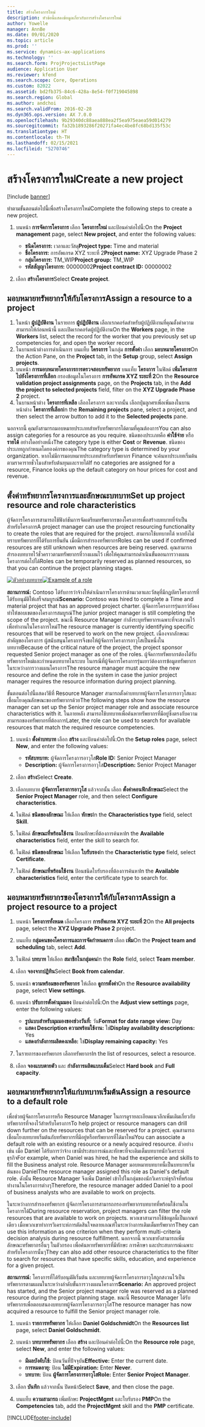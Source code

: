 ```yaml
---
title: สร้างโครงการใหม่
description: หัวข้อนี้แสดงข้อมูลเกี่ยวกับการสร้างโครงการใหม่
author: Yowelle
manager: AnnBe
ms.date: 09/01/2020
ms.topic: article
ms.prod: ''
ms.service: dynamics-ax-applications
ms.technology: ''
ms.search.form: ProjProjectsListPage
audience: Application User
ms.reviewer: kfend
ms.search.scope: Core, Operations
ms.custom: 82022
ms.assetid: bd2fb375-84c6-428a-8e54-f0f719045898
ms.search.region: Global
ms.author: andchoi
ms.search.validFrom: 2016-02-28
ms.dyn365.ops.version: AX 7.0.0
ms.openlocfilehash: 9b29340dc88aea888ea2f5ea975eaea59d014279
ms.sourcegitcommit: fa32b1893286f20271fa4ec4be8fc68bd135f53c
ms.translationtype: HT
ms.contentlocale: th-TH
ms.lasthandoff: 02/15/2021
ms.locfileid: "5270746"
---
```

# <a name="create-a-new-project"></a><span data-ttu-id="975fe-103">สร้างโครงการใหม่</span><span class="sxs-lookup"><span data-stu-id="975fe-103">Create a new project</span></span>

[!include [banner](../includes/banner.md)]

<span data-ttu-id="975fe-104">ทำตามขั้นตอนต่อไปนี้เพื่อสร้างโครงการใหม่</span><span class="sxs-lookup"><span data-stu-id="975fe-104">Complete the following steps to create a new project.</span></span>

1. <span data-ttu-id="975fe-105">บนหน้า **การจัดการโครงการ** เลือก **โครงการใหม่** และป้อนค่าต่อไปนี้:</span><span class="sxs-lookup"><span data-stu-id="975fe-105">On the **Project management** page, select **New project**, and enter the following values:</span></span>

    - <span data-ttu-id="975fe-106">**ชนิดโครงการ:** เวลาและวัสดุ</span><span class="sxs-lookup"><span data-stu-id="975fe-106">**Project type:** Time and material</span></span>
    - <span data-ttu-id="975fe-107">**ชื่อโครงการ:** การอัพเกรด XYZ ระยะที่ 2</span><span class="sxs-lookup"><span data-stu-id="975fe-107">**Project name:** XYZ Upgrade Phase 2</span></span>
    - <span data-ttu-id="975fe-108">**กลุ่มโครงการ:** TM\_WIP</span><span class="sxs-lookup"><span data-stu-id="975fe-108">**Project group:** TM\_WIP</span></span>
    - <span data-ttu-id="975fe-109">**รหัสสัญญาโครงการ:** 00000002</span><span class="sxs-lookup"><span data-stu-id="975fe-109">**Project contract ID:** 00000002</span></span>

2. <span data-ttu-id="975fe-110">เลือก **สร้างโครงการ**</span><span class="sxs-lookup"><span data-stu-id="975fe-110">Select **Create project**.</span></span>

## <a name="assign-a-resource-to-a-project"></a><span data-ttu-id="975fe-111">มอบหมายทรัพยากรให้กับโครงการ</span><span class="sxs-lookup"><span data-stu-id="975fe-111">Assign a resource to a project</span></span>

1. <span data-ttu-id="975fe-112">ในหน้า **ผู้ปฏิบัติงาน** ในรายการ **ผู้ปฏิบัติงาน** เลือกเรกคอร์ดสำหรับผู้ปฏิบัติงานที่คุณตั้งค่าความสามารถให้ก่อนหน้านี้ และเปิดเรกคอร์ดผู้ปฏิบัติงาน</span><span class="sxs-lookup"><span data-stu-id="975fe-112">On the **Workers** page, in the **Workers** list, select the record for the worker that you previously set up competencies for, and open the worker record.</span></span>
2. <span data-ttu-id="975fe-113">ในบานหน้าต่างการดำเนินการ บนแท็บ **โครงการ** ในกลุ่ม **การตั้งค่า** เลือก **มอบหมายโครงการ**</span><span class="sxs-lookup"><span data-stu-id="975fe-113">On the Action Pane, on the **Project** tab, in the **Setup** group, select **Assign projects**.</span></span>
3. <span data-ttu-id="975fe-114">บนหน้า **การมอบหมายโครงการการตรวจสอบทรัพยากร** บนแท็บ **โครงการ** ในฟิลด์ **เพิ่มโครงการไปยังโครงการที่เลือก** กรองข้อมูลในโครงการ **การอัพเกรด XYZ ระยะที่ 2**</span><span class="sxs-lookup"><span data-stu-id="975fe-114">On the **Resource validation project assignments** page, on the **Projects** tab, in the **Add the project to selected projects** field, filter on the **XYZ Upgrade Phase 2** project.</span></span>
4. <span data-ttu-id="975fe-115">ในบานหน้าต่าง **โครงการที่เหลือ** เลือกโครงการ และจากนั้น เลือกปุ่มลูกศรเพื่อเพิ่มลงในบานหน้าต่าง **โครงการที่เลือก**</span><span class="sxs-lookup"><span data-stu-id="975fe-115">In the **Remaining projects** pane, select a project, and then select the arrow button to add it to the **Selected projects** pane.</span></span>

<span data-ttu-id="975fe-116">นอกจากนี้ คุณยังสามารถมอบหมายประเภทสำหรับทรัพยากรได้ตามที่คุณต้องการ</span><span class="sxs-lookup"><span data-stu-id="975fe-116">You can also assign categories for a resource as you require.</span></span> <span data-ttu-id="975fe-117">ชนิดของประเภทคือ **ค่าใช้จ่าย** หรือ **รายได้** อย่างใดอย่างหนึ่ง</span><span class="sxs-lookup"><span data-stu-id="975fe-117">The category type is either **Cost** or **Revenue**.</span></span> <span data-ttu-id="975fe-118">ชนิดของประเภทถูกกำหนดโดยองค์กรของคุณ</span><span class="sxs-lookup"><span data-stu-id="975fe-118">The category type is determined by your organization.</span></span> <span data-ttu-id="975fe-119">หากไม่มีการมอบหมายประเภทสำหรับทรัพยากร Finance จะค้นหาประเภทเริ่มต้นตามราคารายชั่วโมงสำหรับต้นทุนและรายได้</span><span class="sxs-lookup"><span data-stu-id="975fe-119">If no categories are assigned for a resource, Finance looks up the default category on hour prices for cost and revenue.</span></span>

## <a name="set-up-project-resource-and-role-characteristics"></a><span data-ttu-id="975fe-120">ตั้งค่าทรัพยากรโครงการและลักษณะบทบาท</span><span class="sxs-lookup"><span data-stu-id="975fe-120">Set up project resource and role characteristics</span></span>

<span data-ttu-id="975fe-121">ผู้จัดการโครงการสามารถใช้ฟังก์ชันการจัดเตรียมทรัพยากรของโครงการเพื่อสร้างบทบาทที่จำเป็นสำหรับโครงการ</span><span class="sxs-lookup"><span data-stu-id="975fe-121">A project manager can use the project resourcing functionality to create the roles that are required for the project.</span></span> <span data-ttu-id="975fe-122">สามารถใช้บทบาทได้ หากยังไม่ทราบทรัพยากรที่ได้รับการยืนยัน เมื่อมีการสำรองทรัพยากร</span><span class="sxs-lookup"><span data-stu-id="975fe-122">Roles can be used if confirmed resources are still unknown when resources are being reserved.</span></span> <span data-ttu-id="975fe-123">คุณสามารถสำรองบทบาทไว้ชั่วคราวตามทรัพยากรที่วางแผนไว้ เพื่อให้คุณสามารถดำเนินขั้นตอนการวางแผนโครงการต่อไปได้</span><span class="sxs-lookup"><span data-stu-id="975fe-123">Roles can be temporarily reserved as planned resources, so that you can continue the project planning stages.</span></span>

<span data-ttu-id="975fe-124">[![ตัวอย่างบทบาท](./media/projectresourcing05.jpg)](./media/projectresourcing05.jpg)</span><span class="sxs-lookup"><span data-stu-id="975fe-124">[![Example of a role](./media/projectresourcing05.jpg)](./media/projectresourcing05.jpg)</span></span> 

<span data-ttu-id="975fe-125">**สถานการณ์:** Contoso ได้รับการว่าจ้างให้ดำเนินการโครงการด้านเวลาและวัสดุที่มีกฎบัตรโครงการที่ได้รับอนุมัติให้เสร็จสมบูรณ์</span><span class="sxs-lookup"><span data-stu-id="975fe-125">**Scenario:** Contoso was hired to complete a Time and material project that has an approved project charter.</span></span> <span data-ttu-id="975fe-126">ผู้จัดการโครงการรุ่นเยาว์ยังคงทำให้ขอบเขตของโครงการสมบูรณ์</span><span class="sxs-lookup"><span data-stu-id="975fe-126">The junior project manager is still completing the scope of the project.</span></span> <span data-ttu-id="975fe-127">ขณะนี้ Resource Manager กำลังระบุทรัพยากรเฉพาะที่จะสงวนไว้เพื่อทำงานในโครงการใหม่</span><span class="sxs-lookup"><span data-stu-id="975fe-127">The resource manager is currently identifying specific resources that will be reserved to work on the new project.</span></span> <span data-ttu-id="975fe-128">เนื่องจากลักษณะสำคัญของโครงการ ผู้สนับสนุนโครงการจึงขอให้ผู้จัดการโครงการอาวุโสเป็นหนึ่งในบทบาท</span><span class="sxs-lookup"><span data-stu-id="975fe-128">Because of the critical nature of the project, the project sponsor requested Senior project manager as one of the roles.</span></span> <span data-ttu-id="975fe-129">ผู้จัดการทรัพยากรต้องได้รับทรัพยากรใหม่และกำหนดบทบาทในระบบ ในกรณีที่ผู้จัดการโครงการรุ่นเยาว์ต้องการข้อมูลทรัพยากรในระหว่างการวางแผนโครงการ</span><span class="sxs-lookup"><span data-stu-id="975fe-129">The resource manager must acquire the new resource and define the role in the system in case the junior project manager requires the resource information during project planning.</span></span>

<span data-ttu-id="975fe-130">ขั้นตอนต่อไปนี้แสดงวิธีที่ Resource Manager สามารถตั้งค่าบทบาทผู้จัดการโครงการอาวุโสและเชื่อมโยงคุณลักษณะของทรัพยากรด้วย</span><span class="sxs-lookup"><span data-stu-id="975fe-130">The following steps show how the resource manager can set up the Senior project manager role and associate resource characteristics with it.</span></span> <span data-ttu-id="975fe-131">ในภายหลัง สามารถใช้บทบาทเพื่อค้นหาทรัพยากรที่มีอยู่ซึ่งตรงกับความสามารถของทรัพยากรที่ต้องการ</span><span class="sxs-lookup"><span data-stu-id="975fe-131">Later, the role can be used to search for available resources that match the required resource competencies.</span></span>

1. <span data-ttu-id="975fe-132">บนหน้า **ตั้งค่าบทบาท** เลือก **สร้าง** และป้อนค่าต่อไปนี้:</span><span class="sxs-lookup"><span data-stu-id="975fe-132">On the **Setup roles** page, select **New**, and enter the following values:</span></span>

    - <span data-ttu-id="975fe-133">**รหัสบทบาท:** ผู้จัดการโครงการอาวุโส</span><span class="sxs-lookup"><span data-stu-id="975fe-133">**Role ID:** Senior Project Manager</span></span>
    - <span data-ttu-id="975fe-134">**Description:** ผู้จัดการโครงการอาวุโส</span><span class="sxs-lookup"><span data-stu-id="975fe-134">**Description:** Senior Project Manager</span></span>

2. <span data-ttu-id="975fe-135">เลือก **สร้าง**</span><span class="sxs-lookup"><span data-stu-id="975fe-135">Select **Create**.</span></span>
3. <span data-ttu-id="975fe-136">เลือกบทบาท **ผู้จัดการโครงการอาวุโส** แล้วจากนั้น เลือก **ตั้งค่าคอนฟิกลักษณะ**</span><span class="sxs-lookup"><span data-stu-id="975fe-136">Select the **Senior Project Manager** role, and then select **Configure characteristics**.</span></span>
4. <span data-ttu-id="975fe-137">ในฟิลด์ **ชนิดของลักษณะ** ให้เลือก **ทักษะ**</span><span class="sxs-lookup"><span data-stu-id="975fe-137">In the **Characteristics type** field, select **Skill**.</span></span>
5. <span data-ttu-id="975fe-138">ในฟิลด์ **ลักษณะที่พร้อมใช้งาน** ป้อนทักษะที่ต้องการค้นหา</span><span class="sxs-lookup"><span data-stu-id="975fe-138">In the **Available characteristics** field, enter the skill to search for.</span></span>
6. <span data-ttu-id="975fe-139">ในฟิลด์ **ชนิดของลักษณะ** ให้เลือก **ใบรับรอง**</span><span class="sxs-lookup"><span data-stu-id="975fe-139">In the **Characteristic type** field, select **Certificate**.</span></span>
7. <span data-ttu-id="975fe-140">ในฟิลด์ **ลักษณะที่พร้อมใช้งาน** ป้อนชนิดใบรับรองที่ต้องการค้นหา</span><span class="sxs-lookup"><span data-stu-id="975fe-140">In the **Available characteristics** field, enter the certificate type to search for.</span></span>

## <a name="assign-a-project-resource-to-a-project"></a><span data-ttu-id="975fe-141">มอบหมายทรัพยากรของโครงการให้กับโครงการ</span><span class="sxs-lookup"><span data-stu-id="975fe-141">Assign a project resource to a project</span></span>

1. <span data-ttu-id="975fe-142">บนหน้า **โครงการทั้งหมด** เลือกโครงการ **การอัพเกรด XYZ ระยะที่ 2**</span><span class="sxs-lookup"><span data-stu-id="975fe-142">On the **All projects** page, select the **XYZ Upgrade Phase 2** project.</span></span>
2. <span data-ttu-id="975fe-143">บนแท็บ **กลุ่มคนของโครงการและการจัดกำหนดการ** เลือก **เพิ่ม**</span><span class="sxs-lookup"><span data-stu-id="975fe-143">On the **Project team and scheduling** tab, select **Add**.</span></span>
3. <span data-ttu-id="975fe-144">ในฟิลด์ **บทบาท** ให้เลือก **สมาชิกในกลุ่มคน**</span><span class="sxs-lookup"><span data-stu-id="975fe-144">In the **Role** field, select **Team member**.</span></span>
4. <span data-ttu-id="975fe-145">เลือก **จองจากปฏิทิน**</span><span class="sxs-lookup"><span data-stu-id="975fe-145">Select **Book from calendar**.</span></span>
5. <span data-ttu-id="975fe-146">บนหน้า **ความพร้อมของทรัพยากร** ให้เลือก **ดูการตั้งค่า**</span><span class="sxs-lookup"><span data-stu-id="975fe-146">On the **Resource availability** page, select **View settings**.</span></span>
6. <span data-ttu-id="975fe-147">บนหน้า **ปรับการตั้งค่ามุมมอง** ป้อนค่าต่อไปนี้:</span><span class="sxs-lookup"><span data-stu-id="975fe-147">On the **Adjust view settings** page, enter the following values:</span></span>

    - <span data-ttu-id="975fe-148">**รูปแบบสำหรับมุมมองของช่วงวันที่:** วัน</span><span class="sxs-lookup"><span data-stu-id="975fe-148">**Format for date range view:** Day</span></span>
    - <span data-ttu-id="975fe-149">**แสดง Description ความพร้อมใช้งาน:** ใช่</span><span class="sxs-lookup"><span data-stu-id="975fe-149">**Display availability descriptions:** Yes</span></span>
    - <span data-ttu-id="975fe-150">**แสดงกำลังการผลิตคงเหลือ:** ใช่</span><span class="sxs-lookup"><span data-stu-id="975fe-150">**Display remaining capacity:** Yes</span></span>

7. <span data-ttu-id="975fe-151">ในรายการของทรัพยากร เลือกทรัพยากร</span><span class="sxs-lookup"><span data-stu-id="975fe-151">In the list of resources, select a resource.</span></span>
8. <span data-ttu-id="975fe-152">เลือก **จองแบบตายตัว** และ **กำลังการผลิตแบบเต็ม**</span><span class="sxs-lookup"><span data-stu-id="975fe-152">Select **Hard book** and **Full capacity**.</span></span>

## <a name="assign-a-resource-to-a-default-role"></a><span data-ttu-id="975fe-153">มอบหมายทรัพยากรให้แก่บทบาทเริ่มต้น</span><span class="sxs-lookup"><span data-stu-id="975fe-153">Assign a resource to a default role</span></span>

<span data-ttu-id="975fe-154">เพื่อช่วยผู้จัดการโครงการหรือ Resource Manager ในการดูรายละเอียดแนวลึกเพิ่มเติมเกี่ยวกับทรัพยากรที่จองไว้สำหรับโครงการ</span><span class="sxs-lookup"><span data-stu-id="975fe-154">To help project or resource managers can drill down further on the resources that can be reserved for a project.</span></span> <span data-ttu-id="975fe-155">คุณสามารถเชื่อมโยงบทบาทเริ่มต้นกับทรัพยากรที่มีอยู่หรือทรัพยากรที่ได้มาใหม่</span><span class="sxs-lookup"><span data-stu-id="975fe-155">You can associate a default role with an existing resource or a newly acquired resource.</span></span> <span data-ttu-id="975fe-156">ตัวอย่างเช่น เมื่อ Daniel ได้รับการว่าจ้าง เขามีประสบการณ์และทักษะที่จะเติมเต็มบทบาทนักวิเคราะห์ธุรกิจ</span><span class="sxs-lookup"><span data-stu-id="975fe-156">For example, when Daniel was hired, he had the experience and skills to fill the Business analyst role.</span></span> <span data-ttu-id="975fe-157">Resource Manager มอบหมายบทบาทนี้เป็นบทบาทเริ่มต้นของ Daniel</span><span class="sxs-lookup"><span data-stu-id="975fe-157">The resource manager assigned this role as Daniel's default role.</span></span> <span data-ttu-id="975fe-158">ดังนั้น Resource Manager จึงเพิ่ม Daniel เข้าไปในกลุ่มของนักวิเคราะห์ธุรกิจที่พร้อมทำงานในโครงการต่างๆ</span><span class="sxs-lookup"><span data-stu-id="975fe-158">Therefore, the resource manager added Daniel to a pool of business analysts who are available to work on projects.</span></span>

<span data-ttu-id="975fe-159">ในระหว่างการสำรองทรัพยากร ผู้จัดการโครงการสามารถกรองทรัพยากรบทบาทที่พร้อมใช้งานในโครงการได้</span><span class="sxs-lookup"><span data-stu-id="975fe-159">During resource reservation, project managers can filter the role resources that are available to work on projects.</span></span> <span data-ttu-id="975fe-160">พวกเขาสามารถใช้ข้อมูลนี้เป็นเกณฑ์เดียว เมื่อพวกเขาทำการวิเคราะห์การตัดสินใจหลายเกณฑ์ในระหว่างการเติมเต็มทรัพยากร</span><span class="sxs-lookup"><span data-stu-id="975fe-160">They can use this information as one criterion when they perform multi-criteria decision analysis during resource fulfillment.</span></span> <span data-ttu-id="975fe-161">นอกจากนี้ พวกเขายังสามารถเพิ่มลักษณะทรัพยากรอื่นๆ ในตัวกรอง เพื่อค้นหาทรัพยากรที่มีทักษะ การศึกษา และประสบการณ์เฉพาะ สำหรับโครงการนั้นๆ</span><span class="sxs-lookup"><span data-stu-id="975fe-161">They can also add other resource characteristics to the filter to search for resources that have specific skills, education, and experience for a given project.</span></span>

<span data-ttu-id="975fe-162">**สถานการณ์:** โครงการที่ได้รับอนุมัติเริ่มต้น และบทบาทผู้จัดการโครงการอาวุโสถูกสงวนไว้เป็นทรัพยากรตามแผนในระหว่างลำดับขั้นการวางแผนโครงการ</span><span class="sxs-lookup"><span data-stu-id="975fe-162">**Scenario:** An approved project has started, and the Senior project manager role was reserved as a planned resource during the project planning stage.</span></span> <span data-ttu-id="975fe-163">ขณะนี้ Resource Manager ได้รับทรัพยากรเพื่อตอบสนองบทบาทผู้จัดการโครงการอาวุโส</span><span class="sxs-lookup"><span data-stu-id="975fe-163">The resource manager has now acquired a resource to fulfill the Senior project manager role.</span></span>

1. <span data-ttu-id="975fe-164">บนหน้า **รายการทรัพยากร** ให้เลือก **Daniel Goldschmidt**</span><span class="sxs-lookup"><span data-stu-id="975fe-164">On the **Resources list** page, select **Daniel Goldschmidt**.</span></span>
2. <span data-ttu-id="975fe-165">บนหน้า **บทบาททรัพยากร** เลือก **สร้าง** และป้อนค่าต่อไปนี้:</span><span class="sxs-lookup"><span data-stu-id="975fe-165">On the **Resource role** page, select **New**, and enter the following values:</span></span>

    - <span data-ttu-id="975fe-166">**มีผลบังคับใช้:** ป้อนวันที่ปัจจุบัน</span><span class="sxs-lookup"><span data-stu-id="975fe-166">**Effective:** Enter the current date.</span></span>
    - <span data-ttu-id="975fe-167">**การหมดอายุ:** ป้อน **ไม่มี**</span><span class="sxs-lookup"><span data-stu-id="975fe-167">**Expiration:** Enter **Never**.</span></span>
    - <span data-ttu-id="975fe-168">**บทบาท:** ป้อน **ผู้จัดการโครงการอาวุโส**</span><span class="sxs-lookup"><span data-stu-id="975fe-168">**Role:** Enter **Senior Project Manager**.</span></span>

3. <span data-ttu-id="975fe-169">เลือก **บันทึก** แล้วจากนั้น ปิดหน้า</span><span class="sxs-lookup"><span data-stu-id="975fe-169">Select **Save**, and then close the page.</span></span>
4. <span data-ttu-id="975fe-170">บนแท็บ **ความสามารถ** เพิ่มทักษะ **ProjectMgmt** และใบรับรอง **PMP**</span><span class="sxs-lookup"><span data-stu-id="975fe-170">On the **Competencies** tab, add the **ProjectMgmt** skill and the **PMP** certificate.</span></span>


[!INCLUDE[footer-include](../includes/footer-banner.md)]